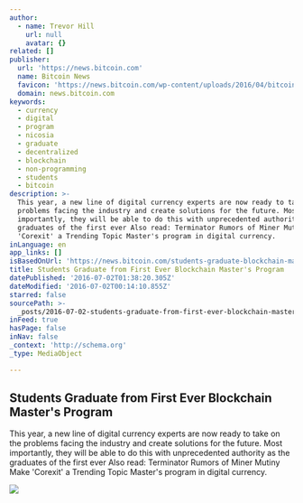 ```yaml
---
author:
  - name: Trevor Hill
    url: null
    avatar: {}
related: []
publisher:
  url: 'https://news.bitcoin.com'
  name: Bitcoin News
  favicon: 'https://news.bitcoin.com/wp-content/uploads/2016/04/bitcoin_fav.png'
  domain: news.bitcoin.com
keywords:
  - currency
  - digital
  - program
  - nicosia
  - graduate
  - decentralized
  - blockchain
  - non-programming
  - students
  - bitcoin
description: >-
  This year, a new line of digital currency experts are now ready to take on the
  problems facing the industry and create solutions for the future. Most
  importantly, they will be able to do this with unprecedented authority as the
  graduates of the first ever Also read: Terminator Rumors of Miner Mutiny Make
  'Corexit' a Trending Topic Master's program in digital currency.
inLanguage: en
app_links: []
isBasedOnUrl: 'https://news.bitcoin.com/students-graduate-blockchain-masters/'
title: Students Graduate from First Ever Blockchain Master's Program
datePublished: '2016-07-02T01:38:20.305Z'
dateModified: '2016-07-02T00:14:10.855Z'
starred: false
sourcePath: >-
  _posts/2016-07-02-students-graduate-from-first-ever-blockchain-masters-progra.md
inFeed: true
hasPage: false
inNav: false
_context: 'http://schema.org'
_type: MediaObject

---
```

<article style=""><h1>Students Graduate from First Ever Blockchain Master's Program</h1><p>This year, a new line of digital currency experts are now ready to take on the problems facing the industry and create solutions for the future. Most importantly, they will be able to do this with unprecedented authority as the graduates of the first ever Also read: Terminator Rumors of Miner Mutiny Make 'Corexit' a Trending Topic Master's program in digital currency.</p><img src="https://news.bitcoin.com/wp-content/uploads/2016/07/Nicosia-Graduation.jpg" /></article>